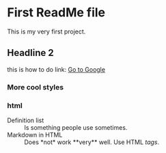 # First ReadMe file

This is my very first project.

## Headline 2

this is how to do link: [Go to Google](google.com)

### More cool styles

### html

<dl>
  <dt>Definition list</dt>
  <dd>Is something people use sometimes.</dd>

  <dt>Markdown in HTML</dt>
  <dd>Does *not* work **very** well. Use HTML <em>tags</em>.</dd>
</dl>

